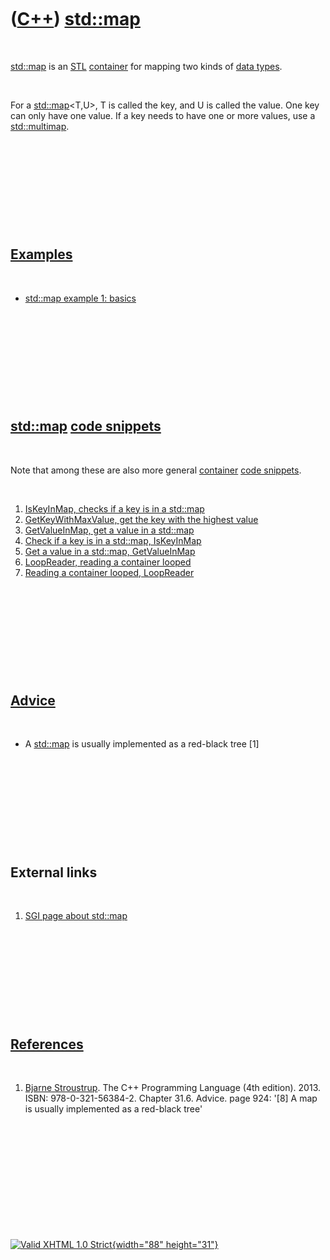 



 

 

 

 

 

([C++](Cpp.htm)) [std::map](CppMap.htm)
=======================================

 

[std::map](CppMap.htm) is an [STL](CppStl.htm)
[container](CppContainer.htm) for mapping two kinds of [data
types](CppDataType.htm).

 

For a [std::map](CppMap.htm)&lt;T,U&gt;, T is called the key, and U is
called the value. One key can only have one value. If a key needs to
have one or more values, use a [std::multimap](CppMultimap.htm).

 

 

 

 

 

[Examples](CppExample.htm)
--------------------------

 

-   [std::map example 1: basics](CppMapExample1.htm)

 

 

 

 

 

[std::map](CppMap.htm) [code snippets](CppCodeSnippets.htm)
-----------------------------------------------------------

 

Note that among these are also more general
[container](CppContainer.htm) [code snippets](CppCodeSnippets.htm).

 

1.  [IsKeyInMap, checks if a key is in a std::map](CppIsKeyInMap.htm)
2.  [GetKeyWithMaxValue, get the key with the highest
    value](CppGetKeyWithMaxValue.htm)
3.  [GetValueInMap, get a value in a std::map](CppGetValueInMap.htm)
4.  [Check if a key is in a std::map, IsKeyInMap](CppIsKeyInMap.htm)
5.  [Get a value in a std::map, GetValueInMap](CppGetValueInMap.htm)
6.  [LoopReader, reading a container looped](CppLoopReader.htm)
7.  [Reading a container looped, LoopReader](CppLoopReader.htm)

 

 

 

 

 

[Advice](CppAdvice.htm)
-----------------------

 

-   A [std::map](CppMap.htm) is usually implemented as a red-black tree
    \[1\]

 

 

 

 

 

External links
--------------

 

1.  [SGI page about std::map](http://www.sgi.com/tech/stl/Map.html)

 

 

 

 

 

[References](CppReferences.htm)
-------------------------------

 

1.  [Bjarne Stroustrup](CppBjarneStroustrup.htm). The C++ Programming
    Language (4th edition). 2013. ISBN: 978-0-321-56384-2. Chapter 31.6.
    Advice. page 924: '\[8\] A map is usually implemented as a red-black
    tree'

 

 

 

 

 





 

[![Valid XHTML 1.0 Strict](valid-xhtml10.png){width="88"
height="31"}](http://validator.w3.org/check?uri=referer)
